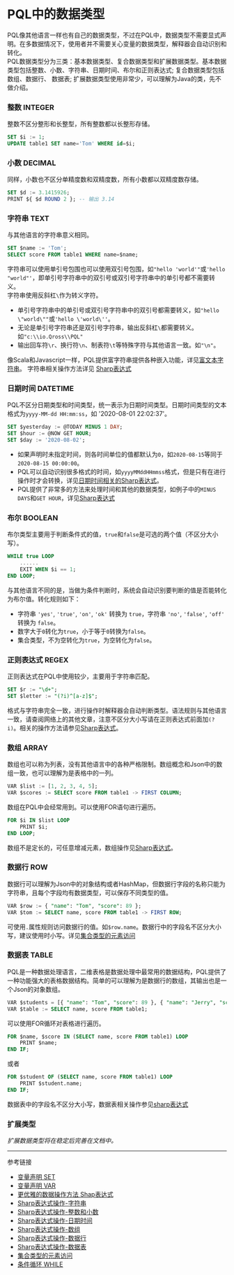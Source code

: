 # PQL中的数据类型
PQL像其他语言一样也有自己的数据类型，不过在PQL中，数据类型不需要显式声明。在多数据情况下，使用者并不需要关心变量的数据类型，解释器会自动识别和转化。  
PQL数据类型分为三类：基本数据类型、复合数据类型和扩展数据类型。基本数据类型包括整数、小数、字符串、日期时间、布尔和正则表达式; 复合数据类型包括数组、数据行、
数据表; 扩展数据类型使用非常少，可以理解为Java的类，先不做介绍。
### 整数 INTEGER
整数不区分整形和长整型，所有整数都以长整形存储。
```sql
SET $i := 1;
UPDATE table1 SET name='Tom' WHERE id=$i;
```
### 小数 DECIMAL
同样，小数也不区分单精度数和双精度数，所有小数都以双精度数存储。
```sql
SET $d := 3.1415926;
PRINT ${ $d ROUND 2 }; -- 输出 3.14
```
### 字符串 TEXT
与其他语言的字符串意义相同。
```sql
SET $name := 'Tom';
SELECT score FROM table1 WHERE name=$name;
```
字符串可以使用单引号包围也可以使用双引号包围，如`"hello 'world'"`或`'hello "world"'`，即单引号字符串中的双引号或双引号字符串中的单引号都不需要转义。  
字符串使用反斜杠`\`作为转义字符。

* 单引号字符串中的单引号或双引号字符串中的双引号都需要转义，如`"hello \"world\""`或`'hello \'world\''`。
* 无论是单引号字符串还是双引号字符串，输出反斜杠`\`都需要转义。如`"c:\\io.Qross\\PQL"`
* 输出回车符`\r`、换行符`\n`、制表符`\t`等特殊字符与其他语言一致。如`"\n"`。

像Scala和Javascript一样，PQL提供富字符串提供各种嵌入功能，详见[富文本字符串](/pql/rich.md)。
字符串相关操作方法详见 [Sharp表达式](/pql/sharp-text.md)

### 日期时间 DATETIME
PQL不区分日期类型和时间类型，统一表示为日期时间类型。日期时间类型的文本格式为`yyyy-MM-dd HH:mm:ss`，如 '2020-08-01 22:02:37'。
```sql
SET $yesterday := @TODAY MINUS 1 DAY;
SET $hour := @NOW GET HOUR;
SET $day := '2020-08-02';
```
* 如果声明时未指定时间，则各时间单位的值都默认为`0`，如`2020-08-15`等同于`2020-08-15 00:00:00`。
* PQL可以自动识别很多格式的时间，如`yyyyMMddHHmmss`格式，但是只有在进行操作时才会转换，详见[日期时间相关的Sharp表达式](/pql/sharp-datetime.md)。
* PQL提供了非常多的方法来处理时间和其他的数据类型，如例子中的`MINUS DAYS`和`GET HOUR`，详见[Sharp表达式](/pql/sharp-datetime.md)

### 布尔 BOOLEAN
布尔类型主要用于判断条件式的值，`true`和`false`是可选的两个值（不区分大小写）。
```sql
WHILE true LOOP
    ......
    EXIT WHEN $i == 1;
END LOOP;
```
与其他语言不同的是，当做为条件判断时，系统会自动识别要判断的值是否能转化为布尔值。转化规则如下：

* 字符串 `'yes'`, `'true'`, `'on'`, `'ok'` 转换为 `true`，字符串 `'no'`, `'false'`, `'off'` 转换为 `false`。
* 数字大于`0`转化为`true`，小于等于`0`转换为`false`。
* 集合类型，不为空转化为`true`，为空转化为`false`。
  
### 正则表达式 REGEX
正则表达式在PQL中使用较少，主要用于字符串匹配。
```sql
SET $r := "\d+";
SET $letter := "(?i)^[a-z]$";
```
格式与字符串完全一致，进行操作时解释器会自动判断类型。语法规则与其他语言一致，请查阅网络上的其他文章，注意不区分大小写请在正则表达式前面加`(?i)`。相关的操作方法请参见[Sharp表达式](/pql/sharp-regex.md)。

### 数组 ARRAY
数组也可以称为列表，没有其他语言中的各种严格限制。数组概念和Json中的数组一致，也可以理解为是表格中的一列。
```sql
VAR $list := [1, 2, 3, 4, 5];
VAR $scores := SELECT score FROM table1 -> FIRST COLUMN;
```
数组在PQL中会经常用到。可以使用FOR语句进行遍历。
```sql
FOR $i IN $list LOOP
    PRINT $i;
END LOOP;
```

数组不是定长的，可任意增减元素，数组操作见[Sharp表达式](/pql/sharp-array.md)。

### 数据行 ROW
数据行可以理解为Json中的对象结构或者HashMap，但数据行字段的名称只能为字符串，且每个字段均有数据类型，可以保存不同类型的值。
```sql
VAR $row := { "name": "Tom", "score": 89 };
VAR $tom := SELECT name, score FROM table1 -> FIRST ROW;
```
可使用`.`属性规则访问数据行的值。如`$row.name`。数据行中的字段名不区分大小写，建议使用时小写。详见[集合类型的元素访问](/pql/collection.md)

### 数据表 TABLE
PQL是一种数据处理语言，二维表格是数据处理中最常用的数据结构，PQL提供了一种功能强大的表格数据结构。简单的可以理解为是数据行的数组，其输出也是一个Json的对象数组。
```sql
VAR $students = [{ "name": "Tom", "score": 89 }, { "name": "Jerry", "score": 77 }];
VAR $table := SELECT name, score FROM table1;
```
可以使用FOR循环对表格进行遍历。
```sql
FOR $name, $score IN (SELECT name, score FROM table1) LOOP
    PRINT $name;
END IF;
```
或者
```sql
FOR $student OF (SELECT name, score FROM table1) LOOP
    PRINT $student.name;
END IF;
```

数据表中的字段名不区分大小写，数据表相关操作参见[sharp表达式](/pql/sharp-table.md)

### 扩展类型
*扩展数据类型将在稳定后完善在文档中。*

---
参考链接

* [变量声明 SET](/pql/set.md)
* [变量声明 VAR](/pql/var.md)
* [更优雅的数据操作方法 Shap表达式](/pql/sharp.md) 
* [Sharp表达式操作-字符串](/pql/sharp-text.md)
* [Sharp表达式操作-整数和小数](/pql/sharp-numeric.md)
* [Sharp表达式操作-日期时间](/pql/sharp-datetime.md)
* [Sharp表达式操作-数组](/pql/sharp-array.md)
* [Sharp表达式操作-数据行](/pql/sharp-row.md)
* [Sharp表达式操作-数据表](/pql/sharp-table.md)
* [集合类型的元素访问](/pql/collection.md)
* [条件循环 WHILE](/pql/while.md)